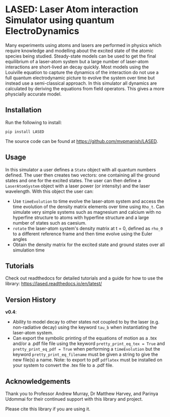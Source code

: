 # LASED: Laser Atom interaction Simulator using quantum ElectroDynamics

Many experiments using atoms and lasers are performed in physics which require knowledge and modelling about the excited state of the atomic species being studied. Steady-state models can be used to get the final equilibrium of a laser-atom system but a large number of laser-atom interactions are short-lived an decay quickly. Most models using the Louiville equation to capture the dynamics of the interaction do not use a full quantum electrodynamic picture to evolve the system over time but instead use a semi-classical approach. In this simulator all dynamics are calculated by deriving the equations from field operators. This gives a more physcially accurate model.

## Installation

Run the following to install:
```
pip install LASED
```

The source code can be found at https://github.com/mvpmanish/LASED.

## Usage

In this simulator a user defines a `State` object with all quantum numbers defined. The user then creates two vectors: one containing all the ground states and one for the excited states. The user can then define a `LaserAtomSystem` object with a laser power (or intensity) and the laser wavelength. With this object the user can:
- Use `timeEvolution` to time evolve the laser-atom system and access the time evolution of the density matrix elements over time using `Rho_t`. Can simulate very simple systems such as magnesium and calcium with no hyperfine structure to atoms with hyperfine structure and a large number of states such as caesium.
- `rotate` the laser-atom system's density matrix at t = 0, defined as `rho_0` to a different reference frame and then time evolve using the Euler angles
- Obtain the density matrix for the excited state and ground states over all simulation time

## Tutorials

Check out readthedocs for detailed tutorials and a guide for how to use the library: https://lased.readthedocs.io/en/latest/

## Version History

**v0.4**:
- Ability to model decay to other states not coupled to by the laser (e.g. non-radiative decay) using the keyword `tau_b` when instantiating the laser-atom system.
- Can export the symbolic printing of the equations of motion as a .tex and/or a .pdf file file using the keyword `pretty_print_eq_tex = True` and `pretty_print_eq_pdf = True` when performing a `timeEvolution` but the keyword `pretty_print_eq_filename` must be given a string to give the new file(s) a name. Note: to export to pdf `pdflatex` must be installed on your system to convert the .tex file to a .pdf file. 

## Acknowledgements

Thank you to Professor Andrew Murray, Dr Matthew Harvey, and Parinya Udommai for their continued support with this library and project.

Please cite this library if you are using it.
